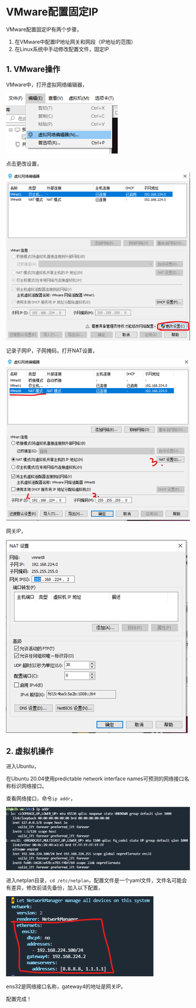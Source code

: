 # VMware配置固定IP

VMware配置固定IP有两个步骤，

1. 在VMware中配置IP地址网关和网段（IP地址的范围）
2. 在Linux系统中手动修改配置文件，固定IP

## 1. VMware操作

VMware中，打开虚拟网络编辑器，

![图 1](imgs/2023-04-30-01-07-32-image.png)  

点击更改设置，

![图 2](imgs/2023-04-30-01-08-52-image.png)  

记录子网IP，子网掩码，打开NAT设置，

![图 3](imgs/2023-04-30-01-10-34-image.png)  

网关IP，

![图 4](imgs/2023-04-30-01-12-27-image.png)  

## 2. 虚拟机操作

进入Ubuntu，

在Ubuntu 20.04使用predictable network interface names可预测的网络接口名称标识网络接口。

查看网络接口，命令`ip addr`，

![图 5](imgs/2023-04-30-01-33-19-image.png)  

进入netplan目录，`cd /etc/netplan`，配置文件是一个yaml文件，文件名可能会有差异，修改前请先备份，加入以下配置，

![图 6](imgs/2023-04-30-01-35-14-image.png)  

ens32是网络接口名称，gateway4的地址是网关IP。

配置完成！
